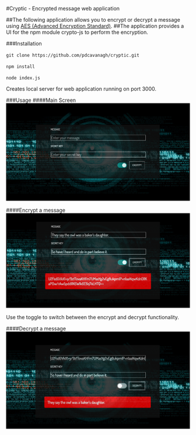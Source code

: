 #Cryptic - Encrypted message web application

##The following application allows you to encrypt or decrypt a message using [AES (Advanced Encryption Standard)](https://en.wikipedia.org/wiki/Advanced_Encryption_Standard).
##The application provides a UI for the npm module crypto-js to perform the encryption.

###Installation

`git clone https://github.com/pdcavanagh/cryptic.git`

`npm install`

`node index.js`

Creates local server for web application running on port 3000.

###Usage
####Main Screen
![main](https://github.com/pdcavanagh/cryptic/blob/master/imgs/main_screen.png)

####Encrypt a message
![encrypt image](https://github.com/pdcavanagh/cryptic/blob/master/imgs/encrypt.png)

Use the toggle to switch between the encrypt and decrypt functionality.

####Decrypt a message
![decrypt image](https://github.com/pdcavanagh/cryptic/blob/master/imgs/decrypt.png)

